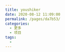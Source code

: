 ```yaml
---
title: youshiker
date: 2020-08-12 11:09:00
permalink: /pages/da7b53/
categories: 
  - 更多
  - 项目
tags: 
  - 
---
```

